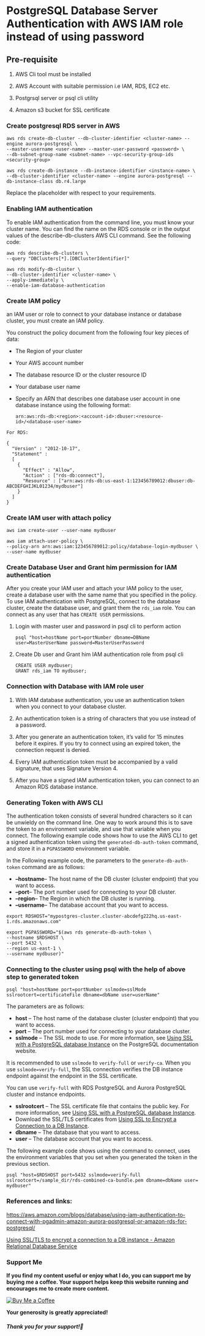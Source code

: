 # PostgreSQL Database Server Authentication with AWS IAM role instead of using password

## Pre-requisite

1. AWS Cli tool must be installed

2. AWS Account with suitable permission i.e IAM, RDS, EC2 etc.

3. Postgrsql server or psql cli utility 

4. Amazon s3 bucket for SSL certificate 

### Create postgresql RDS server in AWS

```
aws rds create-db-cluster --db-cluster-identifier <cluster-name> --engine aurora-postgresql \
--master-username <user-name> --master-user-password <password> \
--db-subnet-group-name <subnet-name> --vpc-security-group-ids <security-group>
```

```
aws rds create-db-instance --db-instance-identifier <instance-name> \
--db-cluster-identifier <cluster-name> --engine aurora-postgresql --db-instance-class db.r4.large
```

Replace the placeholder with respect to your requirements.

### Enabling IAM authentication

To enable IAM authentication from the command line, you must know your cluster name. You can find the name on the RDS console or in the output values of the describe-db-clusters AWS CLI command. See the following code:

```
aws rds describe-db-clusters \
--query "DBClusters[*].[DBClusterIdentifier]"
```

```
aws rds modify-db-cluster \
--db-cluster-identifier <cluster-name> \
--apply-immediately \
--enable-iam-database-authentication
```

### Create IAM policy

an IAM user or role to connect to your database instance or database cluster, you must create an IAM policy.

You construct the policy document from the following four key pieces of data:

- The Region of your cluster

- Your AWS account number

- The database resource ID or the cluster resource ID

- Your database user name

- Specify an ARN that describes one database user account in one database instance using the following format:
  
  ```
  arn:aws:rds-db:<region>:<account-id>:dbuser:<resource-id>/<database-user-name>
  ```

```
For RDS:

{
  "Version" : "2012-10-17",
  "Statement" :
  [
    {
      "Effect" : "Allow",
      "Action" : ["rds-db:connect"],
      "Resource" : ["arn:aws:rds-db:us-east-1:123456789012:dbuser:db-ABCDEFGHIJKL01234/mydbuser"]
    }
  ]
}
```

### Create IAM user with attach policy

```
aws iam create-user --user-name mydbuser

aws iam attach-user-policy \
--policy-arn arn:aws:iam:123456789012:policy/database-login-mydbuser \
--user-name mydbuser
```

### Create Database User and Grant him permission for IAM authentication

After you create your IAM user and attach your IAM policy to the user, create a database user with the same name that you specified in the policy. To use IAM authentication with PostgreSQL, connect to the database cluster, create the database user, and grant them the `rds_iam` role. You can connect as any user that has `CREATE USER` permissions.

1. Login with master user and password in psql cli to perform action
   
   ```
   psql "host=hostName port=portNumber dbname=DBName user=MasterUserName password=MasterUserPassword
   ```

2. Create Db user and Grant him IAM authentication role from psql cli
   
   ```
   CREATE USER mydbuser; 
   GRANT rds_iam TO mydbuser;
   ```

### Connection with Database with IAM role user

1. With IAM database authentication, you use an authentication token when you connect to your database cluster.

2. An authentication token is a string of characters that you use instead of a password.

3. After you generate an authentication token, it’s valid for 15 minutes before it expires. If you try to connect using an expired token, the connection request is denied.

4. Every IAM authentication token must be accompanied by a valid signature, that uses Signature Version 4.

5. After you have a signed IAM authentication token, you can connect to an Amazon RDS database instance.

### Generating Token with AWS CLI

The authentication token consists of several hundred characters so it can be unwieldy on the command line. One way to work around this is to save the token to an environment variable, and use that variable when you connect. The following example code shows how to use the AWS CLI to get a signed authentication token using the `generated-db-auth-token` command, and store it in a `PGPASSWORD` environment variable.

In the Following example code, the parameters to the `generate-db-auth-token` command are as follows:

- **–hostname**– The host name of the DB cluster (cluster endpoint) that you want to access.
- **–port**– The port number used for connecting to your DB cluster.
- **–region**– The Region in which the DB cluster is running.
- **–username**– The database account that you want to access.

```
export RDSHOST="mypostgres-cluster.cluster-abcdefg222hq.us-east-1.rds.amazonaws.com"

export PGPASSWORD="$(aws rds generate-db-auth-token \
--hostname $RDSHOST \
--port 5432 \
--region us-east-1 \
--username mydbuser)"
```

### Connecting to the cluster using psql with the help of above step to generated token

```
psql "host=hostName port=portNumber sslmode=sslMode sslrootcert=certificateFile dbname=dbName user=userName"
```

The parameters are as follows:

- **host** – The host name of the database cluster (cluster endpoint) that you want to access.
- **port** – The port number used for connecting to your database cluster.
- **sslmode** – The SSL mode to use. For more information, see [Using SSL with a PostgreSQL database Instance](https://www.postgresql.org/docs/9.1/libpq-ssl.html) on the PostgreSQL documentation website.

It is recommended to use `sslmode` to `verify-full` or `verify-ca`. When you use `sslmode=verify-full`, the SSL connection verifies the DB instance endpoint against the endpoint in the SSL certificate.

You can use `verify-full` with RDS PostgreSQL and Aurora PostgreSQL cluster and instance endpoints.

- **sslrootcert** – The SSL certificate file that contains the public key. For more information, see [Using SSL with a PostgreSQL database Instance](https://www.postgresql.org/docs/9.1/libpq-ssl.html).
- Download the SSL/TLS certificates from [Using SSL to Encrypt a Connection to a DB Instance](http://docs.aws.amazon.com/AmazonRDS/latest/UserGuide/UsingWithRDS.SSL.html).
- **dbname** – The database that you want to access.
- **user** – The database account that you want to access.

The following example code shows using the command to connect, uses the environment variables that you set when you generated the token in the previous section.

```
psql "host=$RDSHOST port=5432 sslmode=verify-full sslrootcert=/sample_dir/rds-combined-ca-bundle.pem dbname=dbName user= mydbuser"
```

### References and links:

https://aws.amazon.com/blogs/database/using-iam-authentication-to-connect-with-pgadmin-amazon-aurora-postgresql-or-amazon-rds-for-postgresql/

[Using SSL/TLS to encrypt a connection to a DB instance - Amazon Relational Database Service](https://docs.aws.amazon.com/AmazonRDS/latest/UserGuide/UsingWithRDS.SSL.html)

### Support Me

**If you find my content useful or enjoy what I do, you can support me by buying me a coffee. Your support helps keep this website running and encourages me to create more content.**

[![Buy Me a Coffee](https://www.buymeacoffee.com/assets/img/custom_images/orange_img.png)](https://www.buymeacoffee.com/sawanchokso)

**Your generosity is greatly appreciated!**

##### Thank you for your support!💚
